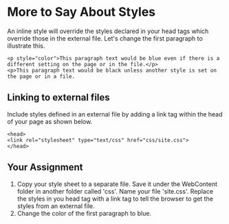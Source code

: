 # More to Say About Styles

An inline style will override the styles declared in your head tags which override those in the external file. Let's change the first paragraph to illustrate this.

```markup
<p style="color">This paragraph text would be blue even if there is a different setting on the page or in the file.</p>
<p>This paragraph text would be black unless another style is set on the page or in a file.
```

## Linking to external files

Include styles defined in an external file by adding a link tag within the head of your page as shown below.

```markup
<head>
<link rel="stylesheet" type="text/css" href="css/site.css">
</head>
```

## Your Assignment

1. Copy your style sheet to a separate file. Save it under the WebContent folder in another folder called 'css'. Name your file 'site.css'. Replace the styles in you head tag with a link tag to tell the browser to get the styles from an external file. 
2. Change the color of the first paragraph to blue.

